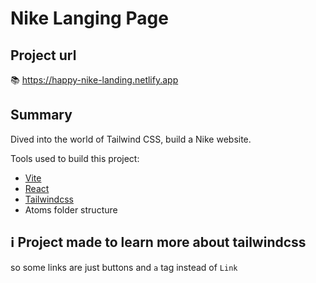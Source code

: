 # Nike Langing Page

## Project url

📚 https://happy-nike-landing.netlify.app

## Summary

Dived into the world of Tailwind CSS, build a Nike website.

Tools used to build this project:

- [Vite](https://vitejs.dev)
- [React](https://react.dev)
- [Tailwindcss](https://tailwindcss.com)
- Atoms folder structure

## ℹ Project made to learn more about tailwindcss

so some links are just buttons and <code>a</code> tag instead of <code>Link<code>
